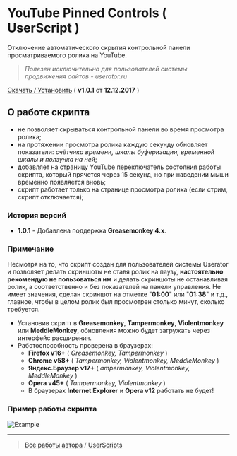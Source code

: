 # YouTube Pinned Controls ( UserScript )
Отключение автоматического скрытия контрольной панели просматриваемого ролика на YouTube.  
> _Полезен исключительно для пользователей системы продвижения сайтов - userator.ru_

[Скачать / Установить](https://github.com/Eric-Draven/userscripts/raw/master/yt-pinned-controls/yt-pinned-controls.user.js) ( **v1.0.1** от **12.12.2017** )

## О работе скрипта
* не позволяет скрываться контрольной панели во время просмотра ролика;
* на протяжении просмотра ролика каждую секунду обновляет показатели: _счётчика времени, шкалы буферизации, временной шкалы и ползунка на ней_;
* добавляет на страницу YouTube переключатель состояния работы скрипта, который прячется через 15 секунд, но при наведении мыши временно появляется вновь;
* скрипт работает только на странице просмотра ролика (если стрим, скрипт отключается);

### История версий
* **1.0.1** - Добавлена поддержка **Greasemonkey 4.x**.

### Примечание
Несмотря на то, что скрипт создан для пользователей системы Userator и позволяет делать скриншоты не ставя ролик на паузу, **настоятельно рекомендую не пользоваться им** и делать скриншоты не останавливая ролик, а соответственно и без показателей на панели управления. Не имеет значения, сделан скриншот на отметке "**01:00**" или "**01:38**" и т.д., главное, чтобы в целом ролик был просмотрен столько минут, сколько требуется.

* Установив скрипт в **Greasemonkey**, **Tampermonkey**, **Violentmonkey** или **MeddleMonkey**, обновления можно будет загружать через интерфейс расширения.
* Работоспособность проверена в браузерах:
    * **Firefox v16+** ( _Greasemonkey, Tampermonkey_ )
    * **Chrome v58+** ( _Tampermonkey, Violentmonkey, MeddleMonkey_ )
    * **Яндекс.Браузер v17+** ( _ampermonkey, Violentmonkey, MeddleMonkey_ )
    * **Opera v45+** ( _Tampermonkey, Violentmonkey_ )
    * В браузерах **Internet Explorer** и **Opera v12** работать не будет!
    
### Пример работы скрипта
![Example](https://github.com/Eric-Draven/userscripts/raw/master/yt-pinned-controls/images/example.gif)

---
> [Все работы автора](https://github.com/Eric-Draven?tab=repositories) / [UserScripts](https://github.com/Eric-Draven/userscripts)
